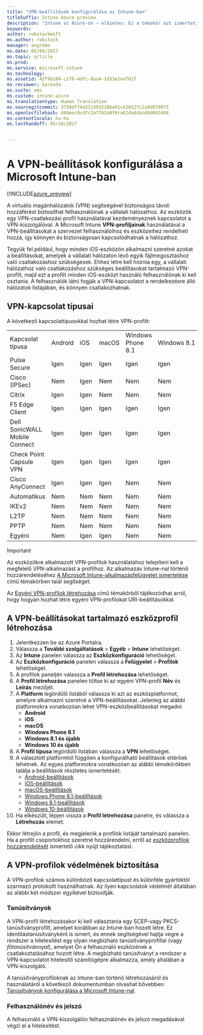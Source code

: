 ```yaml
---
title: "VPN-beállítások konfigurálása az Intune-ban"
titleSuffix: Intune Azure preview
description: "Intune az Azure-on – előzetes: Ez a témakör azt ismerteti, hogyan lehet az Intune-nal VPN-kapcsolatokat konfigurálni a felügyelt eszközökön."
keywords: 
author: robstackmsft
ms.author: robstack
manager: angrobe
ms.date: 05/04/2017
ms.topic: article
ms.prod: 
ms.service: microsoft-intune
ms.technology: 
ms.assetid: 42f9b104-c1f6-4dfc-8aa4-1d33e1eaf61f
ms.reviewer: karanda
ms.suite: ems
ms.custom: intune-azure
ms.translationtype: Human Translation
ms.sourcegitcommit: 3758df744311392528be01c826527c2a9d879975
ms.openlocfilehash: d44eec0cdfc2a7762a0f0ca62da4dacd0d083484
ms.contentlocale: hu-hu
ms.lasthandoff: 05/10/2017


---
```


# <a name="how-to-configure-vpn-settings-in-microsoft-intune"></a>A VPN-beállítások konfigurálása a Microsoft Intune-ban

[!INCLUDE[azure_preview](../includes/azure_preview.md)]

A virtuális magánhálózatok (VPN) segítségével biztonságos távoli hozzáférést biztosíthat felhasználóinak a vállalati hálózathoz. Az eszközök egy VPN-csatlakozási profil használatával kezdeményeznek kapcsolatot a VPN-kiszolgálóval. A Microsoft Intune **VPN-profiljainak** használatával a VPN-beállításokat a szervezet felhasználóihoz és eszközeihez rendelheti hozzá, így könnyen és biztonságosan kapcsolódhatnak a hálózathoz.

Tegyük fel például, hogy minden iOS-eszközön alkalmazni szeretné azokat a beállításokat, amelyek a vállalati hálózaton lévő egyik fájlmegosztáshoz való csatlakozáshoz szükségesek. Ehhez létre kell hoznia egy, a vállalati hálózathoz való csatlakozáshoz szükséges beállításokat tartalmazó VPN-profilt, majd ezt a profilt minden iOS-eszközt használó felhasználónak ki kell osztania. A felhasználók látni fogják a VPN-kapcsolatot a rendelkezésre álló hálózatok listájában, és könnyen csatlakozhatnak.

## <a name="vpn-connection-types"></a>VPN-kapcsolat típusai

A következő kapcsolattípusokkal hozhat létre VPN-profilt:

||||||||
|-|-|-|-|-|-|-|
|Kapcsolat típusa|Android|iOS|macOS|Windows Phone 8.1|Windows 8.1|Windows 10|
|Pulse Secure|Igen|Igen|Igen|Igen|Igen|Igen|
|Cisco (IPSec)|Nem|Igen|Nem|Nem|Nem|Nem|
|Citrix|Igen|Igen|Nem|Nem|Nem|Nem|
|F5 Edge Client|Igen|Igen|Igen|Igen|Igen|Igen|
|Dell SonicWALL Mobile Connect|Igen|Igen|Igen|Igen|Igen|Igen|
|Check Point Capsule VPN|Igen|Igen|Igen|Igen|Igen|Igen|
|Cisco AnyConnect|Igen|Igen|Igen|Nem|Nem|Nem|
|Automatikus|Nem|Nem|Nem|Nem|Nem|Igen|
|IKEv2|Nem|Nem|Nem|Nem|Nem|Igen|
|L2TP|Nem|Nem|Nem|Nem|Nem|Igen|
|PPTP|Nem|Nem|Nem|Nem|Nem|Igen|
|Egyéni|Nem|Igen|Igen|Nem|Nem|Nem|


> [!IMPORTANT]
> Az eszközökre alkalmazott VPN-profilok használatához telepíteni kell a megfelelő VPN-alkalmazást a profilhoz. Az alkalmazás Intune-nal történő hozzárendeléséhez [A Microsoft Intune-alkalmazásfelügyelet ismertetése](../manage-apps/what-is-app-management.md) című témakörben talál segítséget.  

Az [Egyéni VPN-profilok létrehozása](create-custom-vpn-profiles.md) című témakörből tájékozódhat arról, hogy hogyan hozhat létre egyéni VPN-profilokat URI-beállításokkal.     

## <a name="create-a-device-profile-containing-vpn-settings"></a>A VPN-beállításokat tartalmazó eszközprofil létrehozása

1. Jelentkezzen be az Azure Portalra.
2. Válassza a **További szolgáltatások** > **Egyéb** > **Intune** lehetőséget.
3. Az **Intune** panelen válassza az **Eszközkonfiguráció** lehetőséget.
2. Az **Eszközkonfiguráció** panelen válassza a **Felügyelet** > **Profilok** lehetőséget.
3. A profilok paneljén válassza a **Profil létrehozása** lehetőséget.
4. A **Profil létrehozása** panelen töltse ki az egyéni VPN-profil **Név** és **Leírás** mezőjét.
5. A **Platform** legördülő listából válassza ki azt az eszközplatformot, amelyre alkalmazni szeretné a VPN-beállításokat. Jelenleg az alábbi platformokra vonatkozóan lehet VPN-eszközbeállításokat megadni:
    - **Android**
    - **iOS**
    - **macOS**
    - **Windows Phone 8.1**
    - **Windows 8.1 és újabb**
    - **Windows 10 és újabb**
6. A **Profil típusa** legördülő listában válassza a **VPN** lehetőséget.
7. A választott platformtól függően a konfigurálható beállítások eltérőek lehetnek. Az egyes platformokra vonatkozóan az alábbi témakörökben találja a beállítások részletes ismertetését:
    - [Android-beállítások](vpn-for-android.md)
    - [iOS-beállítások](vpn-for-ios.md)
    - [macOS-beállítások](vpn-for-macos.md)
    - [Windows Phone 8.1-beállítások](vpn-for-windows-phone-8-1.md)
    - [Windows 8.1-beállítások](vpn-for-windows-8-1.md)
    - [Windows 10-beállítások](vpn-for-windows-10.md)
8. Ha elkészült, lépjen vissza a **Profil létrehozása** panelre, és válassza a **Létrehozás** elemet.

Ekkor létrejön a profil, és megjelenik a profilok listáját tartalmazó panelen.
Ha a profilt csoportokhoz szeretné hozzárendelni, erről az [eszközprofilok hozzárendelését](how-to-assign-device-profiles.md) ismertető cikk nyújt tájékoztatást.


## <a name="methods-of-securing-vpn-profiles"></a>A VPN-profilok védelmének biztosítása

A VPN-profilok számos különböző kapcsolattípust és különféle gyártóktól származó protokollt használhatnak. Az ilyen kapcsolatok védelmét általában az alábbi két módszer egyikével biztosítják.

### <a name="certificates"></a>Tanúsítványok

A VPN-profil létrehozásakor ki kell választania egy SCEP-vagy PKCS-tanúsítványprofilt, amelyet korábban az Intune-ban hozott létre. Ez identitástanúsítványként is ismert, és ennek segítségével hajtja végre a rendszer a hitelesítést egy olyan megbízható tanúsítványprofillal (vagy *főtanúsítvánnyal*), amelyet Ön a felhasználó eszközének a csatlakoztatásához hozott létre. A megbízható tanúsítványt a rendszer a VPN-kapcsolatot hitelesítő számítógépre alkalmazza, amely általában a VPN-kiszolgáló.

A tanúsítványprofiloknak az Intune-ban történő létrehozásáról és használatáról a következő dokumentumban olvashat bővebben: [Tanúsítványok konfigurálása a Microsoft Intune-nal](how-to-configure-certificates.md).

### <a name="user-name-and-password"></a>Felhasználónév és jelszó

A felhasználó a VPN-kiszolgálón felhasználónév és jelszó megadásával végzi el a hitelesítést.

